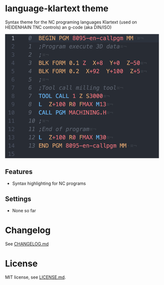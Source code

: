 # language-klartext theme

Syntax theme for the NC programing languages Klartext (used on HEIDENHAIN TNC controls) an g-code (aka DIN/ISO)

![Screenshot](_img/screenshot.png?raw=true "Screenshot")

## Features

* Syntax highlighting for NC programs

## Settings
- None so far

# Changelog
See [CHANGELOG.md](CHANGELOG.md)

# License
MIT license, see [LICENSE.md](LICENSE.md).
